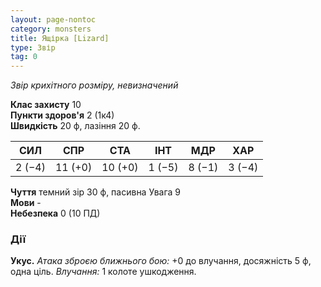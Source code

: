 ```yaml
---
layout: page-nontoc
category: monsters
title: Ящірка [Lizard]
type: Звір
tag: 0
---
```


_Звір крихітного розміру, невизначений_

**Клас захисту** 10    
**Пункти здоров'я** 2 (1к4)    
**Швидкість** 20 ф, лазіння 20 ф.

| СИЛ    | СПР     | СТА     | ІНТ    | МДР    | ХАР    |
| ------ | ------- | ------- | ------ | ------ | ------ |
| 2 (−4) | 11 (+0) | 10 (+0) | 1 (−5) | 8 (−1) | 3 (−4) |

**Чуття** темний зір 30 ф, пасивна Увага 9    
**Мови** -    
**Небезпека** 0 (10 ПД)

### Дії
**Укус.** _Атака зброєю ближнього бою:_ +0 до влучання, досяжність 5 ф, одна ціль. _Влучання:_ 1 колоте ушкодження.

